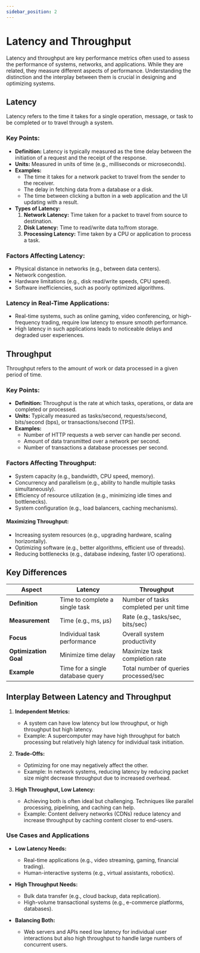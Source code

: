 ```yaml
---
sidebar_position: 2
---
```


# Latency and Throughput

Latency and throughput are key performance metrics often used to assess the performance of systems, networks, and applications. While they are related, they measure different aspects of performance. Understanding the distinction and the interplay between them is crucial in designing and optimizing systems.

## Latency

Latency refers to the time it takes for a single operation, message, or task to be completed or to travel through a system.

### Key Points:

- **Definition:** Latency is typically measured as the time delay between the initiation of a request and the receipt of the response.
- **Units:** Measured in units of time (e.g., milliseconds or microseconds).
- **Examples:**
  - The time it takes for a network packet to travel from the sender to the receiver.
  - The delay in fetching data from a database or a disk.
  - The time between clicking a button in a web application and the UI updating with a result.
- **Types of Latency:**
  1.  **Network Latency:** Time taken for a packet to travel from source to destination.
  2.  **Disk Latency:** Time to read/write data to/from storage.
  3.  **Processing Latency:** Time taken by a CPU or application to process a task.

### Factors Affecting Latency:

- Physical distance in networks (e.g., between data centers).
- Network congestion.
- Hardware limitations (e.g., disk read/write speeds, CPU speed).
- Software inefficiencies, such as poorly optimized algorithms.

### Latency in Real-Time Applications:

- Real-time systems, such as online gaming, video conferencing, or high-frequency trading, require low latency to ensure smooth performance.
- High latency in such applications leads to noticeable delays and degraded user experiences.

## Throughput

Throughput refers to the amount of work or data processed in a given period of time.

### Key Points:

- **Definition:** Throughput is the rate at which tasks, operations, or data are completed or processed.
- **Units:** Typically measured as tasks/second, requests/second, bits/second (bps), or transactions/second (TPS).
- **Examples:**
  - Number of HTTP requests a web server can handle per second.
  - Amount of data transmitted over a network per second.
  - Number of transactions a database processes per second.

### Factors Affecting Throughput:

- System capacity (e.g., bandwidth, CPU speed, memory).
- Concurrency and parallelism (e.g., ability to handle multiple tasks simultaneously).
- Efficiency of resource utilization (e.g., minimizing idle times and bottlenecks).
- System configuration (e.g., load balancers, caching mechanisms).

#### Maximizing Throughput:

- Increasing system resources (e.g., upgrading hardware, scaling horizontally).
- Optimizing software (e.g., better algorithms, efficient use of threads).
- Reducing bottlenecks (e.g., database indexing, faster I/O operations).

## Key Differences

| **Aspect**            | **Latency**                      | **Throughput**                          |
| --------------------- | -------------------------------- | --------------------------------------- |
| **Definition**        | Time to complete a single task   | Number of tasks completed per unit time |
| **Measurement**       | Time (e.g., ms, µs)              | Rate (e.g., tasks/sec, bits/sec)        |
| **Focus**             | Individual task performance      | Overall system productivity             |
| **Optimization Goal** | Minimize time delay              | Maximize task completion rate           |
| **Example**           | Time for a single database query | Total number of queries processed/sec   |

## Interplay Between Latency and Throughput

1.  **Independent Metrics:**

    - A system can have low latency but low throughput, or high throughput but high latency.
    - Example: A supercomputer may have high throughput for batch processing but relatively high latency for individual task initiation.

2.  **Trade-Offs:**

    - Optimizing for one may negatively affect the other.
    - Example: In network systems, reducing latency by reducing packet size might decrease throughput due to increased overhead.

3.  **High Throughput, Low Latency:**

    - Achieving both is often ideal but challenging. Techniques like parallel processing, pipelining, and caching can help.
    - Example: Content delivery networks (CDNs) reduce latency and increase throughput by caching content closer to end-users.

### Use Cases and Applications

- **Low Latency Needs:**

  - Real-time applications (e.g., video streaming, gaming, financial trading).
  - Human-interactive systems (e.g., virtual assistants, robotics).

- **High Throughput Needs:**

  - Bulk data transfer (e.g., cloud backup, data replication).
  - High-volume transactional systems (e.g., e-commerce platforms, databases).

- **Balancing Both:**

  - Web servers and APIs need low latency for individual user interactions but also high throughput to handle large numbers of concurrent users.
